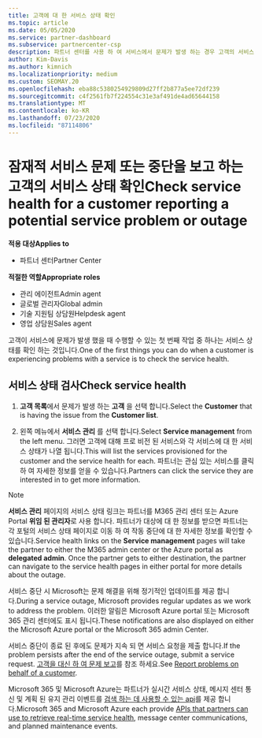```yaml
---
title: 고객에 대 한 서비스 상태 확인
ms.topic: article
ms.date: 05/05/2020
ms.service: partner-dashboard
ms.subservice: partnercenter-csp
description: 파트너 센터를 사용 하 여 서비스에서 문제가 발생 하는 경우 고객의 서비스 상태를 확인 하는 방법을 알아봅니다.
author: Kim-Davis
ms.author: kimnich
ms.localizationpriority: medium
ms.custom: SEOMAY.20
ms.openlocfilehash: eba88c5380254929809d27ff2b877a5ee72df239
ms.sourcegitcommit: c4f2561fb7f224554c31e3af491de4ad65644158
ms.translationtype: MT
ms.contentlocale: ko-KR
ms.lasthandoff: 07/23/2020
ms.locfileid: "87114806"
---
```

# <a name="check-service-health-for-a-customer-reporting-a-potential-service-problem-or-outage"></a><span data-ttu-id="765e8-103">잠재적 서비스 문제 또는 중단을 보고 하는 고객의 서비스 상태 확인</span><span class="sxs-lookup"><span data-stu-id="765e8-103">Check service health for a customer reporting a potential service problem or outage</span></span>

<span data-ttu-id="765e8-104">**적용 대상**</span><span class="sxs-lookup"><span data-stu-id="765e8-104">**Applies to**</span></span>

- <span data-ttu-id="765e8-105">파트너 센터</span><span class="sxs-lookup"><span data-stu-id="765e8-105">Partner Center</span></span>

<span data-ttu-id="765e8-106">**적절한 역할**</span><span class="sxs-lookup"><span data-stu-id="765e8-106">**Appropriate roles**</span></span>

- <span data-ttu-id="765e8-107">관리 에이전트</span><span class="sxs-lookup"><span data-stu-id="765e8-107">Admin agent</span></span>
- <span data-ttu-id="765e8-108">글로벌 관리자</span><span class="sxs-lookup"><span data-stu-id="765e8-108">Global admin</span></span>
- <span data-ttu-id="765e8-109">기술 지원팀 상담원</span><span class="sxs-lookup"><span data-stu-id="765e8-109">Helpdesk agent</span></span>
- <span data-ttu-id="765e8-110">영업 상담원</span><span class="sxs-lookup"><span data-stu-id="765e8-110">Sales agent</span></span>

<span data-ttu-id="765e8-111">고객이 서비스에 문제가 발생 했을 때 수행할 수 있는 첫 번째 작업 중 하나는 서비스 상태를 확인 하는 것입니다.</span><span class="sxs-lookup"><span data-stu-id="765e8-111">One of the first things you can do when a customer is experiencing problems with a service is to check the service health.</span></span> 

## <a name="check-service-health"></a><span data-ttu-id="765e8-112">서비스 상태 검사</span><span class="sxs-lookup"><span data-stu-id="765e8-112">Check service health</span></span>

1. <span data-ttu-id="765e8-113">**고객 목록**에서 문제가 발생 하는 **고객** 을 선택 합니다.</span><span class="sxs-lookup"><span data-stu-id="765e8-113">Select the **Customer** that is having the issue from the **Customer list**.</span></span>

2. <span data-ttu-id="765e8-114">왼쪽 메뉴에서 **서비스 관리** 를 선택 합니다.</span><span class="sxs-lookup"><span data-stu-id="765e8-114">Select **Service management** from the left menu.</span></span> <span data-ttu-id="765e8-115">그러면 고객에 대해 프로 비전 된 서비스와 각 서비스에 대 한 서비스 상태가 나열 됩니다.</span><span class="sxs-lookup"><span data-stu-id="765e8-115">This will list the services provisioned for the customer and the service health for each.</span></span> <span data-ttu-id="765e8-116">파트너는 관심 있는 서비스를 클릭 하 여 자세한 정보를 얻을 수 있습니다.</span><span class="sxs-lookup"><span data-stu-id="765e8-116">Partners can click the service they are interested in to get more information.</span></span> 

>[!NOTE] 
> <span data-ttu-id="765e8-117">**서비스 관리** 페이지의 서비스 상태 링크는 파트너를 M365 관리 센터 또는 Azure Portal **위임 된 관리자**로 사용 합니다. 파트너가 대상에 대 한 정보를 받으면 파트너는 각 포털의 서비스 상태 페이지로 이동 하 여 작동 중단에 대 한 자세한 정보를 확인할 수 있습니다.</span><span class="sxs-lookup"><span data-stu-id="765e8-117">Service health links on the **Service management** pages will take the partner to either the M365 admin center or the Azure portal as **delegated admin**. Once the partner gets to either destination, the partner can navigate to the service health pages in either portal for more details about the outage.</span></span>
 
<span data-ttu-id="765e8-118">서비스 중단 시 Microsoft는 문제 해결을 위해 정기적인 업데이트를 제공 합니다.</span><span class="sxs-lookup"><span data-stu-id="765e8-118">During a service outage, Microsoft provides regular updates as we work to address the problem.</span></span> <span data-ttu-id="765e8-119">이러한 알림은 Microsoft Azure portal 또는 Microsoft 365 관리 센터에도 표시 됩니다.</span><span class="sxs-lookup"><span data-stu-id="765e8-119">These notifications are also displayed on either the Microsoft Azure portal or the Microsoft 365 admin Center.</span></span>

<span data-ttu-id="765e8-120">서비스 중단이 종료 된 후에도 문제가 지속 되 면 서비스 요청을 제출 합니다.</span><span class="sxs-lookup"><span data-stu-id="765e8-120">If the problem persists after the end of the service outage, submit a service request.</span></span> <span data-ttu-id="765e8-121">[고객을 대신 하 여 문제 보고](report-problems-on-behalf-of-a-customer.md)를 참조 하세요.</span><span class="sxs-lookup"><span data-stu-id="765e8-121">See [Report problems on behalf of a customer](report-problems-on-behalf-of-a-customer.md).</span></span>

<span data-ttu-id="765e8-122">Microsoft 365 및 Microsoft Azure는 파트너가 실시간 서비스 상태, 메시지 센터 통신 및 계획 된 유지 관리 이벤트를 [검색 하는 데 사용할 수 있는 api](get-automated-service-notifications-with-our-apis.md)를 제공 합니다.</span><span class="sxs-lookup"><span data-stu-id="765e8-122">Microsoft 365 and Microsoft Azure each provide [APIs that partners can use to retrieve real-time service health](get-automated-service-notifications-with-our-apis.md), message center communications, and planned maintenance events.</span></span>

 

